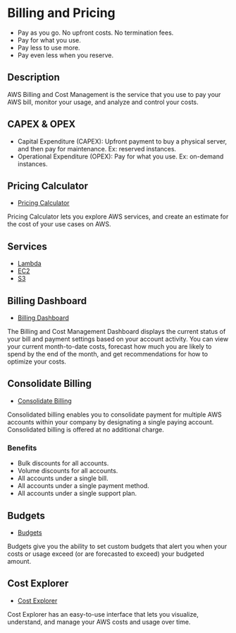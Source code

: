 # Billing and Pricing

- Pay as you go. No upfront costs. No termination fees.
- Pay for what you use.
- Pay less to use more.
- Pay even less when you reserve.

## Description

AWS Billing and Cost Management is the service that you use to pay your AWS bill, monitor your usage, and analyze and control your costs.

## CAPEX & OPEX

- Capital Expenditure (CAPEX): Upfront payment to buy a physical server, and then pay for maintenance. Ex: reserved instances.
- Operational Expenditure (OPEX): Pay for what you use. Ex: on-demand instances.

## Pricing Calculator

- [Pricing Calculator](https://calculator.aws/#/)

Pricing Calculator lets you explore AWS services, and create an estimate for the cost of your use cases on AWS.

## Services

- [Lambda](aws-lambda.md#pricing)
- [EC2](aws-ec2.md#pricing)
- [S3](aws-s3.md#pricing)

## Billing Dashboard

- [Billing Dashboard](https://console.aws.amazon.com/billing/home?#/dashboard)

The Billing and Cost Management Dashboard displays the current status of your bill and payment settings based on your account activity. You can view your current month-to-date costs, forecast how much you are likely to spend by the end of the month, and get recommendations for how to optimize your costs.

## Consolidate Billing

- [Consolidate Billing](https://console.aws.amazon.com/billing/home?#/account)

Consolidated billing enables you to consolidate payment for multiple AWS accounts within your company by designating a single paying account. Consolidated billing is offered at no additional charge.

### Benefits

- Bulk discounts for all accounts.
- Volume discounts for all accounts.
- All accounts under a single bill.
- All accounts under a single payment method.
- All accounts under a single support plan.

## Budgets

- [Budgets](https://console.aws.amazon.com/billing/home?#/budgets)

Budgets give you the ability to set custom budgets that alert you when your costs or usage exceed (or are forecasted to exceed) your budgeted amount.

## Cost Explorer

- [Cost Explorer](https://console.aws.amazon.com/billing/home?#/costexplorer)

Cost Explorer has an easy-to-use interface that lets you visualize, understand, and manage your AWS costs and usage over time.
